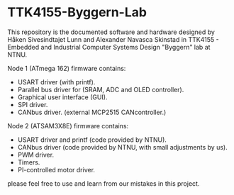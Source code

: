 # TTK4155-Byggern-Lab

This repository is the documented software and hardware designed by Håken Sivesindtajet Lunn and Alexander Navasca Skinstad in TTK4155 - Embedded and Industrial Computer Systems Design "Byggern" lab at NTNU.

Node 1 (ATmega 162) firmware contains:

- USART driver (with printf).
- Parallel bus driver for (SRAM, ADC and OLED controller).
- Graphical user interface (GUI).
- SPI driver.
- CANbus driver. (external MCP2515 CANcontroller.)

Node 2 (ATSAM3X8E) firmware contains:

- USART driver and printf (code provided by NTNU).
- CANbus driver (code provided by NTNU, with small adjustments by us).
- PWM driver.
- Timers.
- PI-controlled motor driver.


please feel free to use and learn from our mistakes in this project.
